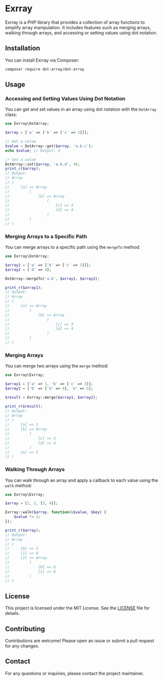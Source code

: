 # Exrray

Exrray is a PHP library that provides a collection of array functions to simplify array manipulation. It includes features such as merging arrays, walking through arrays, and accessing or setting values using dot notation.

## Installation

You can install Exrray via Composer:

```bash
composer require dot-array/dot-array
```

## Usage

### Accessing and Setting Values Using Dot Notation

You can get and set values in an array using dot notation with the `DotArray` class:

```php
use Exrray\DotArray;

$array = ['a' => ['b' => ['c' => 3]]];

// Get a value
$value = DotArray::get($array, 'a.b.c');
echo $value; // Output: 3

// Set a value
DotArray::set($array, 'a.b.d', 4);
print_r($array);
// Output:
// Array
// (
//     [a] => Array
//         (
//             [b] => Array
//                 (
//                     [c] => 3
//                     [d] => 4
//                 )
//         )
// )
```

### Merging Arrays to a Specific Path

You can merge arrays to a specific path using the `mergeTo` method:

```php
use Exrray\DotArray;

$array1 = ['a' => ['b' => ['c' => 3]]];
$array2 = ['d' => 4];

DotArray::mergeTo('a.b', $array1, $array2);

print_r($array1);
// Output:
// Array
// (
//     [a] => Array
//         (
//             [b] => Array
//                 (
//                     [c] => 3
//                     [d] => 4
//                 )
//         )
// )
```

### Merging Arrays

You can merge two arrays using the `merge` method:

```php
use Exrray\Exrray;

$array1 = ['a' => 1, 'b' => ['c' => 3]];
$array2 = ['b' => ['d' => 4], 'e' => 5];

$result = Exrray::merge($array1, $array2);

print_r($result);
// Output:
// Array
// (
//     [a] => 1
//     [b] => Array
//         (
//             [c] => 3
//             [d] => 4
//         )
//     [e] => 5
// )
```

### Walking Through Arrays

You can walk through an array and apply a callback to each value using the `walk` method:

```php
use Exrray\Exrray;

$array = [1, 2, [3, 4]];

Exrray::walk($array, function(&$value, $key) {
    $value *= 2;
});

print_r($array);
// Output:
// Array
// (
//     [0] => 2
//     [1] => 4
//     [2] => Array
//         (
//             [0] => 6
//             [1] => 8
//         )
// )
```

## License

This project is licensed under the MIT License. See the [LICENSE](LICENSE) file for details.

## Contributing

Contributions are welcome! Please open an issue or submit a pull request for any changes.

## Contact

For any questions or inquiries, please contact the project maintainer.
